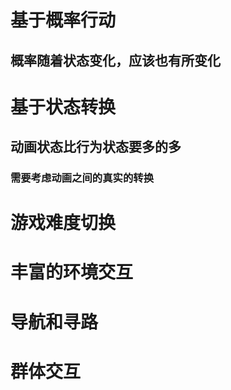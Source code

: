 # 基于概率行动

## 概率随着状态变化，应该也有所变化

# 基于状态转换

## 动画状态比行为状态要多的多

### 需要考虑动画之间的真实的转换



# 游戏难度切换

# 丰富的环境交互

# 导航和寻路

# 群体交互



